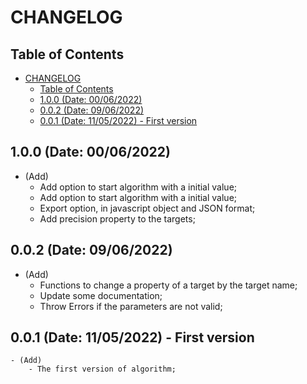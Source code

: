 <!-- Ref: https://medium.com/@fastencoding/o-que-%C3%A9-um-changelog-5e20973324cd -->

# CHANGELOG

## Table of Contents

- [CHANGELOG](#changelog)
  - [Table of Contents](#table-of-contents)
  - [1.0.0 (Date: 00/06/2022)](#100-date-00062022)
  - [0.0.2 (Date: 09/06/2022)](#002-date-09062022)
  - [0.0.1 (Date: 11/05/2022) - First version](#001-date-11052022---first-version)


## 1.0.0 (Date: 00/06/2022)
- (Add)
  - Add option to start algorithm with a initial value;
  - Add option to start algorithm with a initial value;
  - Export option, in javascript object and JSON format;
  - Add precision property to the targets;

## 0.0.2 (Date: 09/06/2022)
- (Add)
  - Functions to change a property of a target by the target name;
  - Update some documentation;
  - Throw Errors if the parameters are not valid;

## 0.0.1 (Date: 11/05/2022) - First version
	- (Add)
		- The first version of algorithm;
